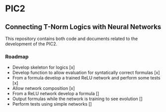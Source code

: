 # PIC2

## Connecting T-Norm Logics with Neural Networks

This repository contains both code and documents related to the development of the PIC2.

### Roadmap
<ul>
  <li>Develop skeleton for logics [x]</li>
  <li>Develop function to allow evaluation for syntatically correct formulas [x] </li>
  <li>From a formula develop a trained ReLU network and perform some tests [x] </li>
  <li>Allow network composition [x] </li>
  <li>From a ReLU network develop a formula [] </li>
  <li>Output formulas while the network is training to see evolution [] </li>
  <li>Perform tests using simple networks []</li>
</ul>
